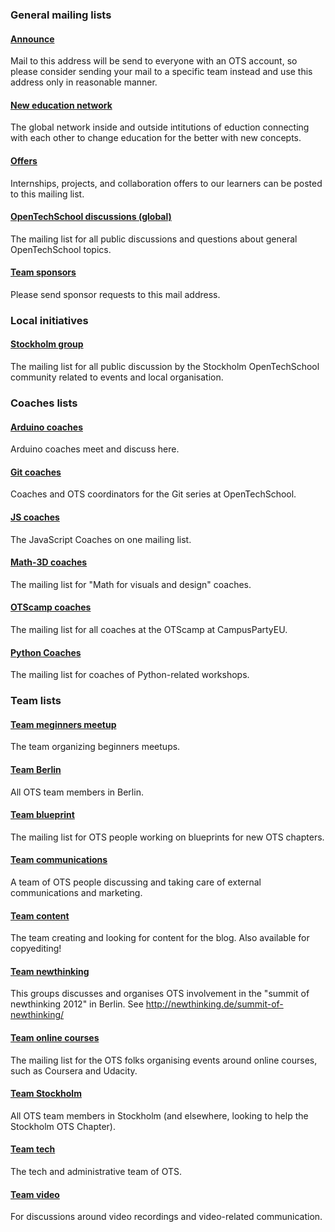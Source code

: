 
### General mailing lists 

#### [Announce](https://groups.google.com/a/opentechschool.org/forum/?fromgroups#!forum/announce)

Mail to this address will be send to everyone with an OTS account, so please consider sending your mail to a specific team instead and use this address only in reasonable manner.


#### [New education network](https://groups.google.com/a/opentechschool.org/forum/?fromgroups#!forum/new.edu.network)

The global network inside and outside intitutions of eduction connecting with each other to change education for the better with new concepts.


#### [Offers](https://groups.google.com/a/opentechschool.org/forum/?fromgroups#!forum/offers)

Internships, projects, and collaboration offers to our learners can be posted to this mailing list.


#### [OpenTechSchool discussions (global)](https://groups.google.com/a/opentechschool.org/forum/?fromgroups#!forum/discuss.global)

The mailing list for all public discussions and questions about general OpenTechSchool topics.


#### [Team sponsors](https://groups.google.com/a/opentechschool.org/forum/?fromgroups#!forum/sponsors)

Please send sponsor requests to this mail address.

### Local initiatives 

#### [Stockholm group](https://groups.google.com/a/opentechschool.org/forum/?fromgroups#!forum/discuss.stockholm)

The mailing list for all public discussion by the Stockholm OpenTechSchool community related to events and local organisation.

### Coaches lists 

#### [Arduino coaches](https://groups.google.com/a/opentechschool.org/forum/?fromgroups#!forum/coaches.arduino)

Arduino coaches meet and discuss here.


#### [Git coaches](https://groups.google.com/a/opentechschool.org/forum/?fromgroups#!forum/coaches.git)

Coaches and OTS coordinators for the Git series at OpenTechSchool.


#### [JS coaches](https://groups.google.com/a/opentechschool.org/forum/?fromgroups#!forum/coaches.js)

The JavaScript Coaches on one mailing list.


#### [Math-3D coaches](https://groups.google.com/a/opentechschool.org/forum/?fromgroups#!forum/coaches.math-3d)

The mailing list for "Math for visuals and design" coaches.


#### [OTScamp coaches](https://groups.google.com/a/opentechschool.org/forum/?fromgroups#!forum/coaches.otscamp)

The mailing list for all coaches at the OTScamp at CampusPartyEU.


#### [Python Coaches](https://groups.google.com/a/opentechschool.org/forum/?fromgroups#!forum/coaches.python)

The mailing list for coaches of Python-related workshops.


### Team lists 

#### [Team meginners meetup](https://groups.google.com/a/opentechschool.org/forum/?fromgroups#!forum/team.beginners-meetup)

The team organizing beginners meetups.


#### [Team Berlin](https://groups.google.com/a/opentechschool.org/forum/?fromgroups#!forum/team.berlin)

All OTS team members in Berlin.


#### [Team blueprint](https://groups.google.com/a/opentechschool.org/forum/?fromgroups#!forum/team.blueprint)

The mailing list for OTS people working on blueprints for new OTS chapters.


#### [Team communications](https://groups.google.com/a/opentechschool.org/forum/?fromgroups#!forum/team.communications)

A team of OTS people discussing and taking care of external communications and marketing.


#### [Team content](https://groups.google.com/a/opentechschool.org/forum/?fromgroups#!forum/team.content)

The team creating and looking for content for the blog. Also available for copyediting!


#### [Team newthinking](https://groups.google.com/a/opentechschool.org/forum/?fromgroups#!forum/team.newthinking)

This groups discusses and organises OTS involvement in the "summit of newthinking 2012" in Berlin. See http://newthinking.de/summit-of-newthinking/


#### [Team online courses](https://groups.google.com/a/opentechschool.org/forum/?fromgroups#!forum/team.online-courses)

The mailing list for the OTS folks organising events around online courses, such as Coursera and Udacity.


#### [Team Stockholm](https://groups.google.com/a/opentechschool.org/forum/?fromgroups#!forum/team.stockholm)

All OTS team members in Stockholm (and elsewhere, looking to help the Stockholm OTS Chapter).


#### [Team tech](https://groups.google.com/a/opentechschool.org/forum/?fromgroups#!forum/team.tech)

The tech and administrative team of OTS.


#### [Team video](https://groups.google.com/a/opentechschool.org/forum/?fromgroups#!forum/team.video)

For discussions around video recordings and video-related communication.

